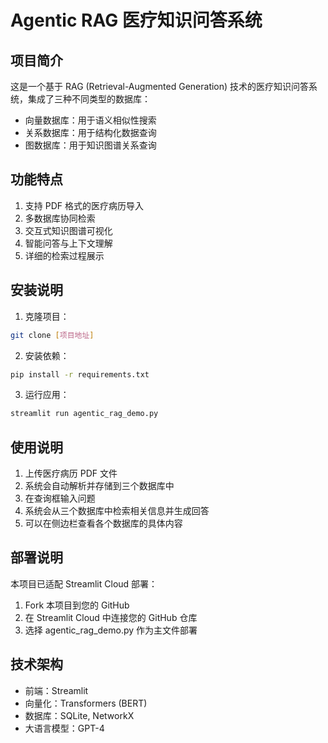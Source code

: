 # Agentic RAG 医疗知识问答系统

## 项目简介
这是一个基于 RAG (Retrieval-Augmented Generation) 技术的医疗知识问答系统，集成了三种不同类型的数据库：
- 向量数据库：用于语义相似性搜索
- 关系数据库：用于结构化数据查询
- 图数据库：用于知识图谱关系查询

## 功能特点
1. 支持 PDF 格式的医疗病历导入
2. 多数据库协同检索
3. 交互式知识图谱可视化
4. 智能问答与上下文理解
5. 详细的检索过程展示

## 安装说明
1. 克隆项目：
```bash
git clone [项目地址]
```

2. 安装依赖：
```bash
pip install -r requirements.txt
```

3. 运行应用：
```bash
streamlit run agentic_rag_demo.py
```

## 使用说明
1. 上传医疗病历 PDF 文件
2. 系统会自动解析并存储到三个数据库中
3. 在查询框输入问题
4. 系统会从三个数据库中检索相关信息并生成回答
5. 可以在侧边栏查看各个数据库的具体内容

## 部署说明
本项目已适配 Streamlit Cloud 部署：
1. Fork 本项目到您的 GitHub
2. 在 Streamlit Cloud 中连接您的 GitHub 仓库
3. 选择 agentic_rag_demo.py 作为主文件部署

## 技术架构
- 前端：Streamlit
- 向量化：Transformers (BERT)
- 数据库：SQLite, NetworkX
- 大语言模型：GPT-4
